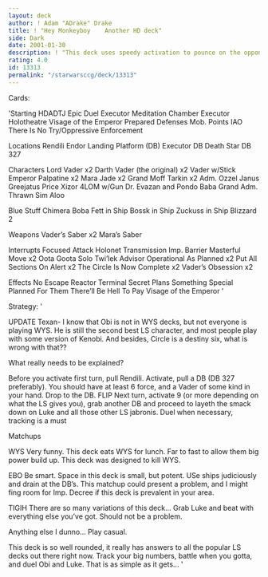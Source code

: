 ```yaml
---
layout: deck
author: ! Adam "ADrake" Drake
title: ! "Hey Monkeyboy    Another HD deck"
side: Dark
date: 2001-01-30
description: ! "This deck uses speedy activation to pounce on the opponent and beat him/her like a red headed stepchild BOOYAH Oh yeah, it duels too."
rating: 4.0
id: 13313
permalink: "/starwarsccg/deck/13313"
---
```

Cards: 

'Starting
HDADTJ
Epic Duel
Executor Meditation Chamber
Executor Holotheatre
Visage of the Emperor
Prepared Defenses
Mob. Points
IAO
There Is No Try/Oppressive Enforcement

Locations
Rendili
Endor Landing Platform (DB)
Executor DB
Death Star DB 327

Characters
Lord Vader x2
Darth Vader (the original) x2
Vader w/Stick
Emperor Palpatine x2
Mara Jade x2
Grand Moff Tarkin x2
Adm. Ozzel
Janus Greejatus
Price Xizor
4LOM w/Gun
Dr. Evazan and Pondo Baba
Grand Adm. Thrawn
Sim Aloo

Blue Stuff
Chimera
Boba Fett in Ship
Bossk in Ship
Zuckuss in Ship
Blizzard 2

Weapons
Vader’s Saber x2
Mara’s Saber

Interrupts
Focused Attack
Holonet Transmission
Imp. Barrier
Masterful Move x2
Oota Goota Solo
Twi’lek Advisor
Operational As Planned x2
Put All Sections On Alert x2
The Circle Is Now Complete x2
Vader’s Obsession x2

Effects
No Escape
Reactor Terminal
Secret Plans
Something Special Planned For Them
There’ll Be Hell To Pay
Visage of the Emperor '

Strategy: '

UPDATE Texan- I know that Obi is not in WYS decks, but not everyone is playing WYS. He is still the second best LS character, and most people play with some version of Kenobi. And besides, Circle is a destiny six, what is wrong with that??

What really needs to be explained?

Before you activate first turn, pull Rendili. Activate, pull a DB (DB 327 preferably). You should have at least 6 force, and a Vader of some kind in your hand. Drop to the DB. FLIP Next turn, activate 9 (or more depending on what the LS gives you), grab another DB and proceed to layeth the smack down on Luke and all those other LS jabronis. Duel when necessary, tracking is a must

Matchups

WYS Very funny. This deck eats WYS for lunch. Far to fast to allow them big power build up. This deck was designed to kill WYS.

EBO Be smart. Space in this deck is small, but potent. USe ships judiciously and drain at the DB’s. This matchup could present a problem, and I might fing room for Imp. Decree if this deck is prevalent in your area.

TIGIH There are so many variations of this deck... Grab Luke and beat with everything else you’ve got. Should not be a problem.

Anything else I dunno... Play casual.

This deck is so well rounded, it really has answers to all the popular LS decks out there right now. Track your big numbers, battle when you gotta, and duel Obi and Luke. That is as simple as it gets...  '
